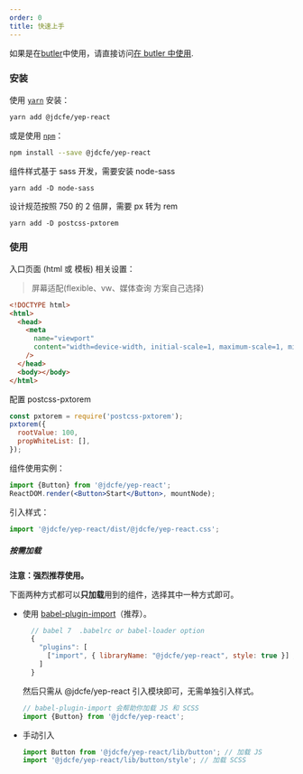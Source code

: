 ```yaml
---
order: 0
title: 快速上手
---
```


如果是在[butler](http://butler.jd.com/#/)中使用，请直接访问[在 butler 中使用](#/doc/use-with-butler).

### 安装

使用 [`yarn`](https://yarnpkg.com/en/) 安装：

```bash
yarn add @jdcfe/yep-react
```

或是使用 [`npm`](https://www.npmjs.com/)：

```bash
npm install --save @jdcfe/yep-react
```

组件样式基于 sass 开发，需要安装 node-sass

```
yarn add -D node-sass
```

设计规范按照 750 的 2 倍屏，需要 px 转为 rem

```
yarn add -D postcss-pxtorem
```

### 使用

入口页面 (html 或 模板) 相关设置：

> 屏幕适配(flexible、vw、媒体查询 方案自己选择)

```html
<!DOCTYPE html>
<html>
  <head>
    <meta
      name="viewport"
      content="width=device-width, initial-scale=1, maximum-scale=1, minimum-scale=1, user-scalable=no"
    />
  </head>
  <body></body>
</html>
```

配置 postcss-pxtorem

```javascript
const pxtorem = require('postcss-pxtorem');
pxtorem({
  rootValue: 100,
  propWhiteList: [],
});
```

组件使用实例：

```jsx
import {Button} from '@jdcfe/yep-react';
ReactDOM.render(<Button>Start</Button>, mountNode);
```

引入样式：

```jsx
import '@jdcfe/yep-react/dist/@jdcfe/yep-react.css';
```

##### 按需加载

**注意：强烈推荐使用。**

下面两种方式都可以**只加载**用到的组件，选择其中一种方式即可。

- 使用 [babel-plugin-import](https://github.com/ant-design/babel-plugin-import)（推荐）。

  ```javascript
    // babel 7  .babelrc or babel-loader option
    {
      "plugins": [
        ["import", { libraryName: "@jdcfe/yep-react", style: true }] //`style: "css"`会加载css文件, `style: true` 会加载 scss 文件,则必须引入sass-loader
      ]
    }
  ```

  然后只需从 @jdcfe/yep-react 引入模块即可，无需单独引入样式。

  ```jsx
  // babel-plugin-import 会帮助你加载 JS 和 SCSS
  import {Button} from '@jdcfe/yep-react';
  ```

- 手动引入

  ```jsx
  import Button from '@jdcfe/yep-react/lib/button'; // 加载 JS
  import '@jdcfe/yep-react/lib/button/style'; // 加载 SCSS
  ```
